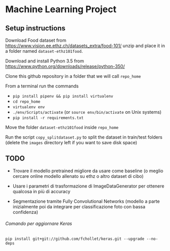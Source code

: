 # Machine Learning Project

## Setup instructions

Download Food dataset from https://www.vision.ee.ethz.ch/datasets_extra/food-101/ unzip and place it in a folder named `dataset-ethz101food`.

Download and install Python 3.5 from https://www.python.org/downloads/release/python-350/

Clone this github repository in a folder that we will call `repo_home`

From a terminal run the commands
* `pip install pipenv && pip install virtualenv`
* `cd repo_home`
* `virtualenv env`
* `./env/Scripts/activate` (or `source env/bin/activate` on Unix systems)
* `pip install -r requirements.txt`

Move the folder `dataset-ethz101food` inside `repo_home`

Run the script `copy_splitdataset.py` to split the dataset in train/test folders (delete the `images` directory left if you want to save disk space)


## TODO
* Trovare il modello pretrained migliore da usare come baseline (o meglio cercare online modello allenato su ethz o altro dataset di cibo)

* Usare i parametri di trasformazione di ImageDataGenerator per ottenere qualcosa in più di accuracy

* Segmentazione tramite Fully Convolutional Networks (modello a parte inizialmente poi da integrare per classificazione foto con bassa confidenza)

###### Comando per aggiornare Keras
`pip install git+git://github.com/fchollet/keras.git --upgrade --no-deps`
